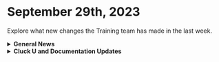 # September 29th, 2023

Explore what new changes the Training team has made in the last week.

<details>

<summary><strong>General News</strong></summary>

* Game Tip for the Week: Prepare yourself for the onslaught of games coming in October like Spider-Man 2, Super Mario Wonder, Forza, and Assassin's Creed Mirage! Hope you've finished more than 10% of Baldur's Gate and Starfield! poor Adam will catch up one day...
* Shoutouts to everyone who joined us in training this week! We appreciate your feedback as we continue to build out new training experiences. We'll be at it again next week with the same bat time, and same bat channels:
  * Mondays: Rewst 101 @ 12pm EST + Rewst 104 @ 1:15pm EST
  * Tuesdays: Rewst 102 @ 12pm EST + Rewst 105 @ 1:15pm EST
  * Wednesdays: Rewst 103 @ 12pm EST + Rewst 106 @ 1:15pm EST
  * Thursdays: ROC AMA @ 11am EST
* Join us in our new [Cluck-U Discord channel](https://discord.com/channels/936789089703845988/1121465945295167588) if you have any questions, comments, or concerns!

</details>

<details>

<summary><strong>Cluck U and Documentation Updates</strong></summary>

**Cluck University**

* Minor fixes to steps in Cluck U exercise steps based on feedback.
* Updated the [Hello World](../../cluck-university/getting-started/hello-world.md) exercise steps for clarity.

**Documentation**

* [Open Mic - September 22nd Video and Page Added](../roc-open-mics/september-22-2023-efficient-onboarding-custom-integrations-and-sql-magic.md)
* Shoutouts to Kevin Grube and Kelvin for contributing to the docs this week! For those who missed it, we're building out the ability to contribute to our docs, [starting with updates and fixes](../../community-corner/how-to-contribute/).&#x20;
* Updates and Fixes
  * Updated the URL note on the [Connectwise Pod Configuration](../../documentation/integrations/psa/connectwise-manage/pod-configuration.md) page.
  * Added note about post-modification behavior note on [Best Practices for Microsoft Integrations](../../documentation/integrations/cloud/authorization-best-practices.md)
  * Added Read-only information on the [How to Add or Remove Users](../../documentation/user-management/how-to-add-and-remove-users.md) and [Roles](../../documentation/user-management/roles.md) pages.
  * Updated the Bring Your Own Database script on the [Database Integration Setup](../../documentation/integrations/database/database-integration-setup.md) page.

</details>
